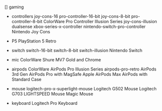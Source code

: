 [] gaming

- controllers
  joy-cons-16
  pro-controller-16-bit
  joy-cons-8-bit
  pro-controller-8-bit
  ColorWare Pro Controller Illusion Series
  joy-cons-illusion
  dualsense
  xbox-series-x-controller
  nintendo-switch-pro-controller
  Nintendo Joy Cons

- P5
  PlayStation 5 Retro

- switch
  switch-16-bit
  switch-8-bit
  switch-illusion
  Nintendo Switch

- mic
  ColorWare Shure MV7 Gold and Chrome

- airpods
  ColorWare AirPods Pro Illusion Series
  airpods-pro-retro
  AirPods 3rd Gen
  AirPods Pro with MagSafe
  Apple AirPods Max
  AirPods with Standard Case

- mouse
  logitech-pro-x-superlight-mouse
  Logitech G502 Mouse
  Logitech G703 LIGHTSPEED Mouse
  Magic Mouse

- keyboard
  Logitech Pro Keyboard

